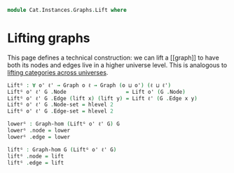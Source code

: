 <!--
```agda
open import Cat.Instances.Graphs
open import Cat.Prelude
```
-->

```agda
module Cat.Instances.Graphs.Lift where
```

# Lifting graphs

<!--
```agda
open Graph-hom
open Graph
private variable
  o o' ℓ ℓ' : Level
  G H : Graph o ℓ
```
-->

This page defines a technical construction: we can lift a [[graph]] to
have both its nodes and edges live in a higher universe level. This is
analogous to [lifting categories across universes].

[lifting categories across universes]: Cat.Instances.Lift.html

```agda
Liftᴳ : ∀ o' ℓ' → Graph o ℓ → Graph (o ⊔ o') (ℓ ⊔ ℓ')
Liftᴳ o' ℓ' G .Node                   = Lift o' (G .Node)
Liftᴳ o' ℓ' G .Edge (lift x) (lift y) = Lift ℓ' (G .Edge x y)
Liftᴳ o' ℓ' G .Node-set = hlevel 2
Liftᴳ o' ℓ' G .Edge-set = hlevel 2

lowerᴳ : Graph-hom (Liftᴳ o' ℓ' G) G
lowerᴳ .node = lower
lowerᴳ .edge = lower

liftᴳ : Graph-hom G (Liftᴳ o' ℓ' G)
liftᴳ .node = lift
liftᴳ .edge = lift
```
